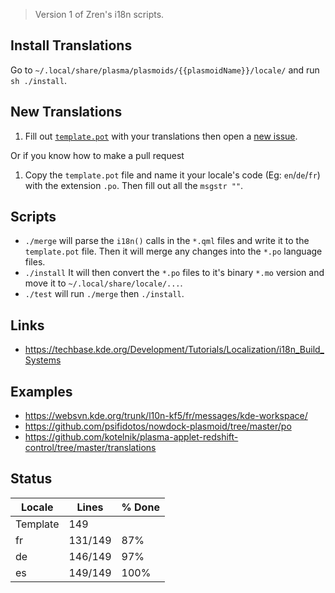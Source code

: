 > Version 1 of Zren's i18n scripts.

## Install Translations

Go to `~/.local/share/plasma/plasmoids/{{plasmoidName}}/locale/` and run `sh ./install`.

## New Translations

1. Fill out [`template.pot`](template.pot) with your translations then open a [new issue](https://github.com/Zren/plasma-applets/issues/new).

Or if you know how to make a pull request

1. Copy the `template.pot` file and name it your locale's code (Eg: `en`/`de`/`fr`) with the extension `.po`. Then fill out all the `msgstr ""`.

## Scripts

* `./merge` will parse the `i18n()` calls in the `*.qml` files and write it to the `template.pot` file. Then it will merge any changes into the `*.po` language files.
* `./install` It will then convert the `*.po` files to it's binary `*.mo` version and move it to `~/.local/share/locale/...`.
* `./test` will run `./merge` then `./install`.

## Links

* https://techbase.kde.org/Development/Tutorials/Localization/i18n_Build_Systems

## Examples

* https://websvn.kde.org/trunk/l10n-kf5/fr/messages/kde-workspace/
* https://github.com/psifidotos/nowdock-plasmoid/tree/master/po
* https://github.com/kotelnik/plasma-applet-redshift-control/tree/master/translations

## Status
|Locale | Lines | % Done|
|-------|-------|-------|
|Template	|149	|	|
|fr	|131/149	|87%	|
|de	|146/149	|97%	|
|es	|149/149	|100%	|
